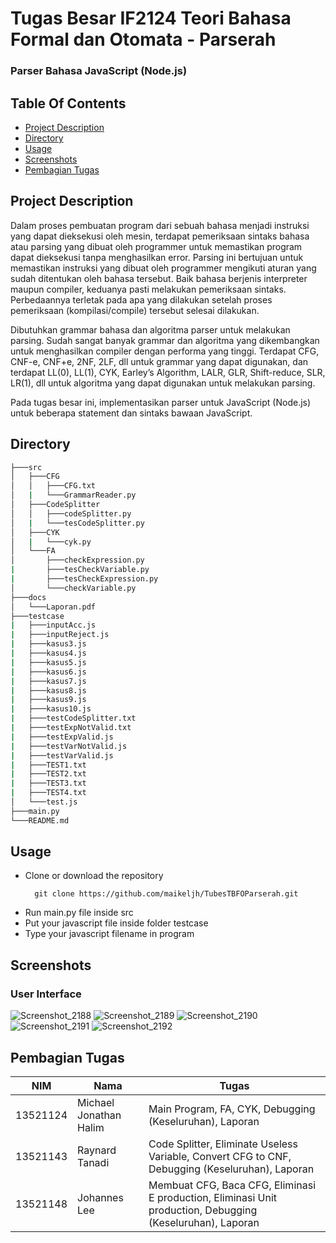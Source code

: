 # Tugas Besar IF2124 Teori Bahasa Formal dan Otomata - Parserah

### Parser Bahasa JavaScript (Node.js)

## Table Of Contents

- [Project Description](#Project-Description)
- [Directory](#directory)
- [Usage](#usage)
- [Screenshots](#screenshots)
- [Pembagian Tugas](#Pembagian-Tugas)

## Project Description

Dalam proses pembuatan program dari sebuah bahasa menjadi instruksi yang dapat dieksekusi oleh mesin, terdapat pemeriksaan sintaks bahasa atau parsing yang dibuat oleh programmer untuk memastikan program dapat dieksekusi tanpa menghasilkan error. Parsing ini bertujuan untuk memastikan instruksi yang dibuat oleh programmer mengikuti aturan yang sudah ditentukan oleh bahasa tersebut. Baik bahasa berjenis interpreter maupun compiler, keduanya pasti melakukan pemeriksaan sintaks. Perbedaannya terletak pada apa yang dilakukan setelah proses pemeriksaan (kompilasi/compile) tersebut selesai dilakukan.

Dibutuhkan grammar bahasa dan algoritma parser untuk melakukan parsing. Sudah sangat banyak grammar dan algoritma yang dikembangkan untuk menghasilkan compiler dengan performa yang tinggi. Terdapat CFG, CNF-e, CNF+e, 2NF, 2LF, dll untuk grammar yang dapat digunakan, dan terdapat LL(0), LL(1), CYK, Earley’s Algorithm, LALR, GLR, Shift-reduce, SLR, LR(1), dll untuk algoritma yang dapat digunakan untuk melakukan parsing.

Pada tugas besar ini, implementasikan parser untuk JavaScript (Node.js) untuk beberapa statement dan sintaks bawaan JavaScript.

## Directory

```bash
├───src
│   ├───CFG
│   │   ├───CFG.txt
│   |   └───GrammarReader.py
│   ├───CodeSplitter
│   │   ├───codeSplitter.py
│   |   └───tesCodeSplitter.py
│   ├───CYK
│   |   └───cyk.py
│   └───FA
│       ├───checkExpression.py
|       ├───tesCheckVariable.py
|       ├───tesCheckExpression.py
│       └───checkVariable.py
├───docs
│   └───Laporan.pdf
├───testcase
|   ├───inputAcc.js
|   ├───inputReject.js
|   ├───kasus3.js
|   ├───kasus4.js
|   ├───kasus5.js
|   ├───kasus6.js
|   ├───kasus7.js
|   ├───kasus8.js
|   ├───kasus9.js
|   ├───kasus10.js
|   ├───testCodeSplitter.txt
|   ├───testExpNotValid.txt
|   ├───testExpValid.js
|   ├───testVarNotValid.js
|   ├───testVarValid.js
|   ├───TEST1.txt
|   ├───TEST2.txt
|   ├───TEST3.txt
|   ├───TEST4.txt
│   └───test.js
├───main.py
└───README.md
```

## Usage

- Clone or download the repository
  >
        git clone https://github.com/maikeljh/TubesTBFOParserah.git
- Run main.py file inside src
- Put your javascript file inside folder testcase
- Type your javascript filename in program

## Screenshots

### User Interface

![Screenshot_2188](https://user-images.githubusercontent.com/87570374/203948527-6a3af707-3ee9-4215-bfe9-229167806a87.png)
![Screenshot_2189](https://user-images.githubusercontent.com/87570374/203948539-14d6e6bd-0ca5-4386-b856-9279c5137f2f.png)
![Screenshot_2190](https://user-images.githubusercontent.com/87570374/203948544-9cea72e0-816c-4c6e-85b1-194f46d15cb6.png)
![Screenshot_2191](https://user-images.githubusercontent.com/87570374/203948548-4c760955-cd65-4563-8062-81f955405d95.png)
![Screenshot_2192](https://user-images.githubusercontent.com/87570374/203948553-ccdda22a-63aa-47f6-b12b-a137b1177f9e.png)

## Pembagian Tugas

| NIM      | Nama                   | Tugas                                                                                                      |
| -------- | ---------------------- | ---------------------------------------------------------------------------------------------------------- |
| 13521124 | Michael Jonathan Halim | Main Program, FA, CYK, Debugging (Keseluruhan), Laporan                                                    |
| 13521143 | Raynard Tanadi         | Code Splitter, Eliminate Useless Variable, Convert CFG to CNF, Debugging (Keseluruhan), Laporan            |
| 13521148 | Johannes Lee           | Membuat CFG, Baca CFG, Eliminasi E production, Eliminasi Unit production, Debugging (Keseluruhan), Laporan |
